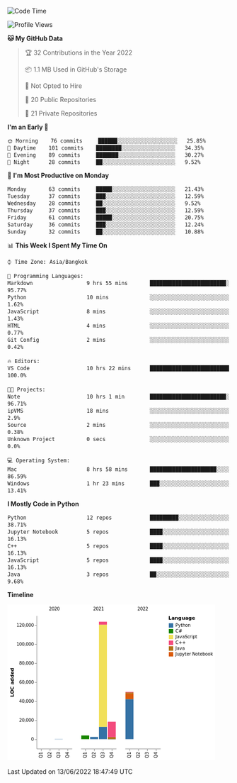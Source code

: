<!--START_SECTION:waka-->
![Code Time](http://img.shields.io/badge/Code%20Time-0%20secs-blue)

![Profile Views](http://img.shields.io/badge/Profile%20Views-0-blue)

**🐱 My GitHub Data** 

> 🏆 32 Contributions in the Year 2022
 > 
> 📦 1.1 MB Used in GitHub's Storage 
 > 
> 🚫 Not Opted to Hire
 > 
> 📜 20 Public Repositories 
 > 
> 🔑 21 Private Repositories  
 > 
**I'm an Early 🐤** 

```text
🌞 Morning    76 commits     ██████░░░░░░░░░░░░░░░░░░░   25.85% 
🌆 Daytime    101 commits    ████████░░░░░░░░░░░░░░░░░   34.35% 
🌃 Evening    89 commits     ███████░░░░░░░░░░░░░░░░░░   30.27% 
🌙 Night      28 commits     ██░░░░░░░░░░░░░░░░░░░░░░░   9.52%

```
📅 **I'm Most Productive on Monday** 

```text
Monday       63 commits     █████░░░░░░░░░░░░░░░░░░░░   21.43% 
Tuesday      37 commits     ███░░░░░░░░░░░░░░░░░░░░░░   12.59% 
Wednesday    28 commits     ██░░░░░░░░░░░░░░░░░░░░░░░   9.52% 
Thursday     37 commits     ███░░░░░░░░░░░░░░░░░░░░░░   12.59% 
Friday       61 commits     █████░░░░░░░░░░░░░░░░░░░░   20.75% 
Saturday     36 commits     ███░░░░░░░░░░░░░░░░░░░░░░   12.24% 
Sunday       32 commits     ██░░░░░░░░░░░░░░░░░░░░░░░   10.88%

```


📊 **This Week I Spent My Time On** 

```text
⌚︎ Time Zone: Asia/Bangkok

💬 Programming Languages: 
Markdown                 9 hrs 55 mins       ████████████████████████░   95.77% 
Python                   10 mins             ░░░░░░░░░░░░░░░░░░░░░░░░░   1.62% 
JavaScript               8 mins              ░░░░░░░░░░░░░░░░░░░░░░░░░   1.43% 
HTML                     4 mins              ░░░░░░░░░░░░░░░░░░░░░░░░░   0.77% 
Git Config               2 mins              ░░░░░░░░░░░░░░░░░░░░░░░░░   0.42%

🔥 Editors: 
VS Code                  10 hrs 22 mins      █████████████████████████   100.0%

🐱‍💻 Projects: 
Note                     10 hrs 1 min        ████████████████████████░   96.71% 
ipVMS                    18 mins             ░░░░░░░░░░░░░░░░░░░░░░░░░   2.9% 
Source                   2 mins              ░░░░░░░░░░░░░░░░░░░░░░░░░   0.38% 
Unknown Project          0 secs              ░░░░░░░░░░░░░░░░░░░░░░░░░   0.0%

💻 Operating System: 
Mac                      8 hrs 58 mins       █████████████████████░░░░   86.59% 
Windows                  1 hr 23 mins        ███░░░░░░░░░░░░░░░░░░░░░░   13.41%

```

**I Mostly Code in Python** 

```text
Python                   12 repos            █████████░░░░░░░░░░░░░░░░   38.71% 
Jupyter Notebook         5 repos             ████░░░░░░░░░░░░░░░░░░░░░   16.13% 
C++                      5 repos             ████░░░░░░░░░░░░░░░░░░░░░   16.13% 
JavaScript               5 repos             ████░░░░░░░░░░░░░░░░░░░░░   16.13% 
Java                     3 repos             ██░░░░░░░░░░░░░░░░░░░░░░░   9.68%

```


**Timeline**

![Chart not found](https://raw.githubusercontent.com/pntt3011/pntt3011/main/charts/bar_graph.png) 


 Last Updated on 13/06/2022 18:47:49 UTC
<!--END_SECTION:waka-->
